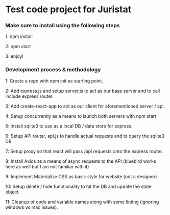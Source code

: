 # Test code project for Juristat

### Make sure to install using the following steps

1: npm install

2: npm start

3: enjoy!

### Development process & methodology

1: Create a repo with npm init as starting point.

2: Add express.js and setup server.js to act as our base server and to call include express router.

3: Add create-react-app to act as our client for aforementioned server / api.

4: Setup concurrently as a means to launch both servers with npm start

5: Install sqlite3 to use as a local DB / data store for express.

6: Setup API router, api.js to handle actual requests and to query the sqlite3 DB

7: Setup proxy so that react will pass /api requests onto the express router.

8: Install Axios as a means of async requests to the API (bluebird works here as well but I am not familiar with it)

9: Implement Materialize CSS as basic style for website (not a designer)

10: Setup delete / hide functionality to hit the DB and update the state object.

11: Cleanup of code and variable names along with some linting (ignoring windows vs mac issues).
